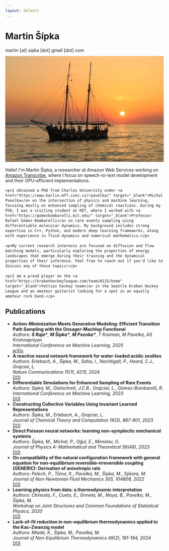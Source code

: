```yaml
---
layout: default
---
```


<div class="header">
    <div class="header-content">
        <h1>Martin Šípka</h1>
        <div class="email" style="margin-bottom: 10px;">
            <script>
                document.write('&#109;&#97;&#114;&#116;&#105;&#110;&#115;&#105;&#112;&#107;&#97;&#64;&#103;&#109;&#97;&#105;&#108;&#46;&#99;&#111;&#109;'.replace(/[a-zA-Z]/g, function(c) { return String.fromCharCode((c <= "Z" ? 90 : 122) >= (c = c.charCodeAt(0) + 13) ? c : c - 26); }));
            </script>
            <noscript>
                <span>martin [at] sipka [dot] gmail [dot] com</span>
            </noscript>
        </div>
        <div class="social-links">
            <a href="https://github.com/martinsipka" target="_blank"><i class="fab fa-github"></i></a>
            <a href="https://scholar.google.com/citations?user=m-vTk2oAAAAJ&hl=en" target="_blank"><i class="fas fa-graduation-cap"></i></a>
            <a href="https://linkedin.com/in/martinsipka" target="_blank"><i class="fab fa-linkedin"></i></a>
        </div>
    </div>
    <img src="assets/profile.jpg" alt="Martin Sipka" class="profile-image">
</div>

<div class="bio">
    <p>Hello! I'm Martin Šípka, a researcher at Amazon Web Services working on <a href="https://aws.amazon.com/transcribe/" target="_blank">Amazon Transcribe</a>, where I focus on speech-to-text model development and their GPU-efficient implementations.</p>
    
    <p>I obtained a PhD from Charles University under <a href="https://www.karlin.mff.cuni.cz/~pavelka/" target="_blank">Michal Pavelka</a> on the intersection of physics and machine learning, focusing mostly on enhanced sampling of chemical reactions. During my PhD, I was a visiting student at MIT, where I worked with <a href="https://gomezbombarelli.mit.edu/" target="_blank">Professor Rafael Gómez-Bombarelli</a> on rare events sampling using differentiable molecular dynamics. My background includes strong expertise in C++, Python, and modern deep learning frameworks, along with experience in fluid dynamics and numerical mathematics.</p>

    <p>My current research interests are focused on diffusion and flow matching models, particularly exploring the properties of energy landscapes that emerge during their training and the dynamical properties of their inference. Feel free to reach out if you'd like to discuss any of these topics!</p>

    <p>I am a proud player on the <a href="https://krakenhockeyleague.com/team/8115/home" target="_blank">Yetties hockey team</a> in the Seattle Kraken Hockey League and an amateur guitarist looking for a spot in an equally amateur rock band.</p>
</div>

<div class="publications">
    <h2>Publications</h2>
    <ul class="paper-list">
        <li>
            <strong>Action-Minimization Meets Generative Modeling: Efficient Transition Path Sampling with the Onsager-Machlup Functional</strong><br>
            <em>Authors: <span style="font-weight: bold;">S Raja*</span>, <span style="font-weight: bold;">M Šípka*</span>, <span style="font-weight: bold;">M Psenka*</span>, T Kreiman, M Pavelka, AS Krishnapriyan</em><br>
            <em>International Conference on Machine Learning, 2025</em><br>
            <a href="https://arxiv.org/abs/2504.18506" target="_blank"><i class="fas fa-file-pdf"></i> arXiv</a>
        </li>
         <li>
            <strong>A reactive neural network framework for water-loaded acidic zeolites</strong><br>
            <em>Authors: Erlebach, A., Šípka, M., Saha, I., Nachtigall, P., Heard, C.J., Grajciar, L.</em><br>
            <em>Nature Communications 15(1), 4215, 2024</em><br>
            <a href="https://www.nature.com/articles/s41467-024-48609-2" target="_blank"><i class="fas fa-external-link-alt"></i> DOI</a>
        </li>
        <li>
            <strong>Differentiable Simulations for Enhanced Sampling of Rare Events</strong><br>
            <em>Authors: Sipka, M., Dietschreit, J.C.B., Grajciar, L., Gómez-Bombarelli, R.</em><br>
            <em>International Conference on Machine Learning, 2023</em><br>
            <a href="https://proceedings.mlr.press/v202/sipka23a.html" target="_blank"><i class="fas fa-external-link-alt"></i> DOI</a>
        </li>
         <li>
            <strong>Constructing Collective Variables Using Invariant Learned Representations</strong><br>
            <em>Authors: Šípka, M., Erlebach, A., Grajciar, L.</em><br>
            <em>Journal of Chemical Theory and Computation 19(3), 887-901, 2023</em><br>
            <a href="https://pubs.acs.org/doi/10.1021/acs.jctc.2c00729" target="_blank"><i class="fas fa-external-link-alt"></i> DOI</a>
        </li>
        <li>
            <strong>Direct Poisson neural networks: learning non-symplectic mechanical systems</strong><br>
            <em>Authors: Šípka, M., Michal, P., Oğul, E., Miroslav, G.</em><br>
            <em>Journal of Physics A: Mathematical and Theoretical 56(49), 2023</em><br>
            <a href="https://iopscience.iop.org/article/10.1088/1751-8121/ad0803" target="_blank"><i class="fas fa-external-link-alt"></i> DOI</a>
        </li>
        <li>
            <strong>On compatibility of the natural configuration framework with general equation for non-equilibrium reversible–irreversible coupling (GENERIC): Derivation of anisotropic rate</strong><br>
            <em>Authors: Pelech, P., Tůma, K., Pavelka, M., Šípka, M., Sýkora, M.</em><br>
            <em>Journal of Non-Newtonian Fluid Mechanics 305, 104808, 2022</em><br>
            <a href="https://www.sciencedirect.com/science/article/abs/pii/S0377025722000556" target="_blank"><i class="fas fa-external-link-alt"></i> DOI</a>
        </li>
        <li>
            <strong>Learning physics from data: a thermodynamic interpretation</strong><br>
            <em>Authors: Chinesta, F., Cueto, E., Grmela, M., Moya, B., Pavelka, M., Šípka, M.</em><br>
            <em>Workshop on Joint Structures and Common Foundations of Statistical Physics, 2020</em><br>
            <a href="https://link.springer.com/chapter/10.1007/978-3-030-77957-3_14" target="_blank"><i class="fas fa-external-link-alt"></i> DOI</a>
        </li>
        <li>
            <strong>Lack-of-fit reduction in non-equilibrium thermodynamics applied to the Kac–Zwanzig model</strong><br>
            <em>Authors: Mladá, K., Šípka, M., Pavelka, M.</em><br>
            <em>Journal of Non-Equilibrium Thermodynamics 49(2), 181-194, 2024</em><br>
            <a href="https://www.degruyterbrill.com/document/doi/10.1515/jnet-2023-0110/html?lang=en" target="_blank"><i class="fas fa-external-link-alt"></i> DOI</a>
        </li>
    </ul>
</div> 